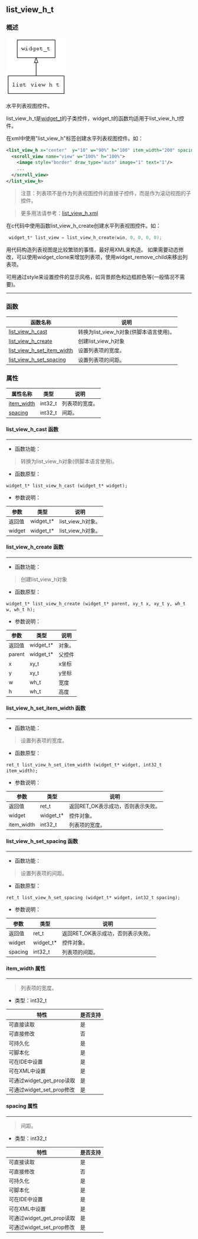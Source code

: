 ## list\_view\_h\_t
### 概述
![image](images/list_view_h_t_0.png)

 水平列表视图控件。

 list\_view\_h\_t是[widget\_t](widget_t.md)的子类控件，widget\_t的函数均适用于list\_view\_h\_t控件。

 在xml中使用"list\_view\_h"标签创建水平列表视图控件。如：

 ```xml
 <list_view_h x="center"  y="10" w="90%" h="100" item_width="200" spacing="5">
   <scroll_view name="view" w="100%" h="100%">
     <image style="border" draw_type="auto" image="1" text="1"/>
     ...
   </scroll_view>
 </list_view_h>
 ```

 > 注意：列表项不是作为列表视图控件的直接子控件，而是作为滚动视图的子控件。


 > 更多用法请参考：[list\_view\_h.xml](
https://github.com/zlgopen/awtk/blob/master/demos/assets/default/raw/ui/list_view_h.xml)

 在c代码中使用函数list\_view\_h\_create创建水平列表视图控件。如：

 ```c
  widget_t* list_view = list_view_h_create(win, 0, 0, 0, 0);
 ```

 用代码构造列表视图是比较繁琐的事情，最好用XML来构造。
 如果需要动态修改，可以使用widget\_clone来增加列表项，使用widget\_remove\_child来移出列表项。

 可用通过style来设置控件的显示风格，如背景颜色和边框颜色等(一般情况不需要)。


----------------------------------
### 函数
<p id="list_view_h_t_methods">

| 函数名称 | 说明 | 
| -------- | ------------ | 
| <a href="#list_view_h_t_list_view_h_cast">list\_view\_h\_cast</a> | 转换为list_view_h对象(供脚本语言使用)。 |
| <a href="#list_view_h_t_list_view_h_create">list\_view\_h\_create</a> | 创建list_view_h对象 |
| <a href="#list_view_h_t_list_view_h_set_item_width">list\_view\_h\_set\_item\_width</a> | 设置列表项的宽度。 |
| <a href="#list_view_h_t_list_view_h_set_spacing">list\_view\_h\_set\_spacing</a> | 设置列表项的间距。 |
### 属性
<p id="list_view_h_t_properties">

| 属性名称 | 类型 | 说明 | 
| -------- | ----- | ------------ | 
| <a href="#list_view_h_t_item_width">item\_width</a> | int32\_t | 列表项的宽度。 |
| <a href="#list_view_h_t_spacing">spacing</a> | int32\_t | 间距。 |
#### list\_view\_h\_cast 函数
-----------------------

* 函数功能：

> <p id="list_view_h_t_list_view_h_cast"> 转换为list_view_h对象(供脚本语言使用)。



* 函数原型：

```
widget_t* list_view_h_cast (widget_t* widget);
```

* 参数说明：

| 参数 | 类型 | 说明 |
| -------- | ----- | --------- |
| 返回值 | widget\_t* | list\_view\_h对象。 |
| widget | widget\_t* | list\_view\_h对象。 |
#### list\_view\_h\_create 函数
-----------------------

* 函数功能：

> <p id="list_view_h_t_list_view_h_create"> 创建list_view_h对象



* 函数原型：

```
widget_t* list_view_h_create (widget_t* parent, xy_t x, xy_t y, wh_t w, wh_t h);
```

* 参数说明：

| 参数 | 类型 | 说明 |
| -------- | ----- | --------- |
| 返回值 | widget\_t* | 对象。 |
| parent | widget\_t* | 父控件 |
| x | xy\_t | x坐标 |
| y | xy\_t | y坐标 |
| w | wh\_t | 宽度 |
| h | wh\_t | 高度 |
#### list\_view\_h\_set\_item\_width 函数
-----------------------

* 函数功能：

> <p id="list_view_h_t_list_view_h_set_item_width"> 设置列表项的宽度。



* 函数原型：

```
ret_t list_view_h_set_item_width (widget_t* widget, int32_t item_width);
```

* 参数说明：

| 参数 | 类型 | 说明 |
| -------- | ----- | --------- |
| 返回值 | ret\_t | 返回RET\_OK表示成功，否则表示失败。 |
| widget | widget\_t* | 控件对象。 |
| item\_width | int32\_t | 列表项的宽度。 |
#### list\_view\_h\_set\_spacing 函数
-----------------------

* 函数功能：

> <p id="list_view_h_t_list_view_h_set_spacing"> 设置列表项的间距。



* 函数原型：

```
ret_t list_view_h_set_spacing (widget_t* widget, int32_t spacing);
```

* 参数说明：

| 参数 | 类型 | 说明 |
| -------- | ----- | --------- |
| 返回值 | ret\_t | 返回RET\_OK表示成功，否则表示失败。 |
| widget | widget\_t* | 控件对象。 |
| spacing | int32\_t | 列表项的间距。 |
#### item\_width 属性
-----------------------
> <p id="list_view_h_t_item_width"> 列表项的宽度。


* 类型：int32\_t

| 特性 | 是否支持 |
| -------- | ----- |
| 可直接读取 | 是 |
| 可直接修改 | 否 |
| 可持久化   | 是 |
| 可脚本化   | 是 |
| 可在IDE中设置 | 是 |
| 可在XML中设置 | 是 |
| 可通过widget\_get\_prop读取 | 是 |
| 可通过widget\_set\_prop修改 | 是 |
#### spacing 属性
-----------------------
> <p id="list_view_h_t_spacing"> 间距。


* 类型：int32\_t

| 特性 | 是否支持 |
| -------- | ----- |
| 可直接读取 | 是 |
| 可直接修改 | 否 |
| 可持久化   | 是 |
| 可脚本化   | 是 |
| 可在IDE中设置 | 是 |
| 可在XML中设置 | 是 |
| 可通过widget\_get\_prop读取 | 是 |
| 可通过widget\_set\_prop修改 | 是 |
